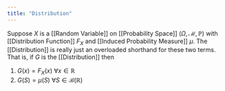 ```yaml
---
title: "Distribution"
---
```


Suppose $X$ is a [[Random Variable]] on [[Probability Space]] $(\Omega, \mathcal{M}, \mathbb{P})$ with [[Distribution Function]] $F_{X}$ and [[Induced Probability Measure]] $\mu$. The [[Distribution]] is really just an overloaded shorthand for these two terms. That is, if $G$ is the [[Distribution]] then

1. $G(x) = F_{X}(x)$ $\forall x \in \mathbb{R}$
2. $G(S) = \mu(S)$ $\forall S \in \mathcal{B}(\mathbb{R})$